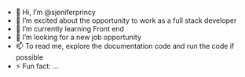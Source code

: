- 👋 Hi, I’m @sjeniferprincy
- 👀 I’m excited about the opportunity to work as a full stack developer
- 🌱 I’m currently learning Front end
- 💞️ I’m looking for a new job opportunity
- 📫 To read me, explore the documentation code and run the code if possible
- ⚡ Fun fact: ...

<!---
sjeniferprincy/sjeniferprincy is a ✨ special ✨ repository because its `README.md` (this file) appears on your GitHub profile.
You can click the Preview link to take a look at your changes.
--->
